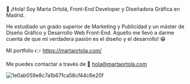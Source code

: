  👋 ¡Hola! Soy Marta Ortolá, Front-End Developer y Diseñadora Gráfica en Madrid.

He estudiado un grado superior de Marketing y Publicidad y un máster de Diseño Gráfico y Desarrollo Web Front-End. Aquello me llevó a darme cuenta de que mi verdadera pasión es el diseño y el desarrollo! 😁

Mi portfolio 👉 https://martaortola.com/

Me puedes contactar a través de 📩 hola@martaortola.com

![1e0ab059e8c7a1b67fca58cf44c6e20f](https://user-images.githubusercontent.com/107054627/174501341-6ee4f767-2da0-44ea-9bf7-081f4be32ffa.png)

